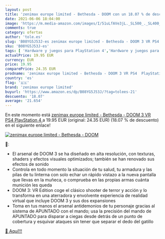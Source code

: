 ```yaml
---
layout: post
title: 'zenimax europe limited - Bethesda - DOOM con un 18.07 % de descuento'
date: 2021-06-06 18:04:00
image: 'https://m.media-amazon.com/images/I/51uLfAVe3jL._SL500_._SL400_.jpg'
comments: true
category: ofertas
author: 'tole.es'
slug: 'B08YG5J53J-es zenimax europe limited - Bethesda - DOOM 3 VR PS4...'
sku: 'B08YG5J53J-es'
tags: [ 'Hardware y juegos para PlayStation 4','Hardware y juegos para PlayStation 5','Juegos para PlayStation 4','Juegos para PlayStation 5','Videojuegos','playstation','ps4','zenimax europe limited', ]
actualPrice: 19.95 EUR
currency: EUR
price: 19.95
comparePrice: 24.35 EUR
prodname: 'zenimax europe limited - Bethesda - DOOM 3 VR PS4  PlayStation 4 '
country: 'es'
flag: '🇪🇸'
brand: 'zenimax europe limited'
buyurl: 'https://www.amazon.es/dp/B08YG5J53J/?tag=tolees-21'
descuento: '18.07'
average: '21.654'
---
```


En este momento está [zenimax europe limited - Bethesda - DOOM 3 VR PS4  PlayStation 4 ](https://www.amazon.es/dp/B08YG5J53J/?tag=tolees-21) a 19.95 EUR (original: 24.35 EUR) (18.07 %  de descuento) en el siguiente enlace!

[![zenimax europe limited - Bethesda - DOOM](https://m.media-amazon.com/images/I/51uLfAVe3jL._SL500_._SL400_.jpg)](https://www.amazon.es/dp/B08YG5J53J/?tag=tolees-21)

🔎:

- El arsenal de DOOM 3 se ha diseñado en alta resolución, con texturas, shaders y efectos visuales optimizados; también se han renovado sus efectos de sonido
- Controla en todo momento la situación de tu salud, tu armadura y las pilas de tu linterna con solo echar un rápido vistazo a la nueva pantalla que llevas en la muñeca, o comprueba en las propias armas cuánta munición les queda
- DOOM 3: VR Edition coge el clásico shooter de terror y acción y lo transforma en una aterradora y envolvente experiencia de realidad virtual que incluye DOOM 3 y sus dos expansiones
- Toma en tus manos el arsenal antidemonios de tu personaje gracias al sistema de APUNTADO con el mando; usa la precisión del mando de APUNTADO para disparar a ciegas desde detrás de un punto de cobertura y esquivar ataques sin tener que separar el dedo del gatillo

[🛒 Aquí!!!](https://www.amazon.es/dp/B08YG5J53J/?tag=tolees-21)
